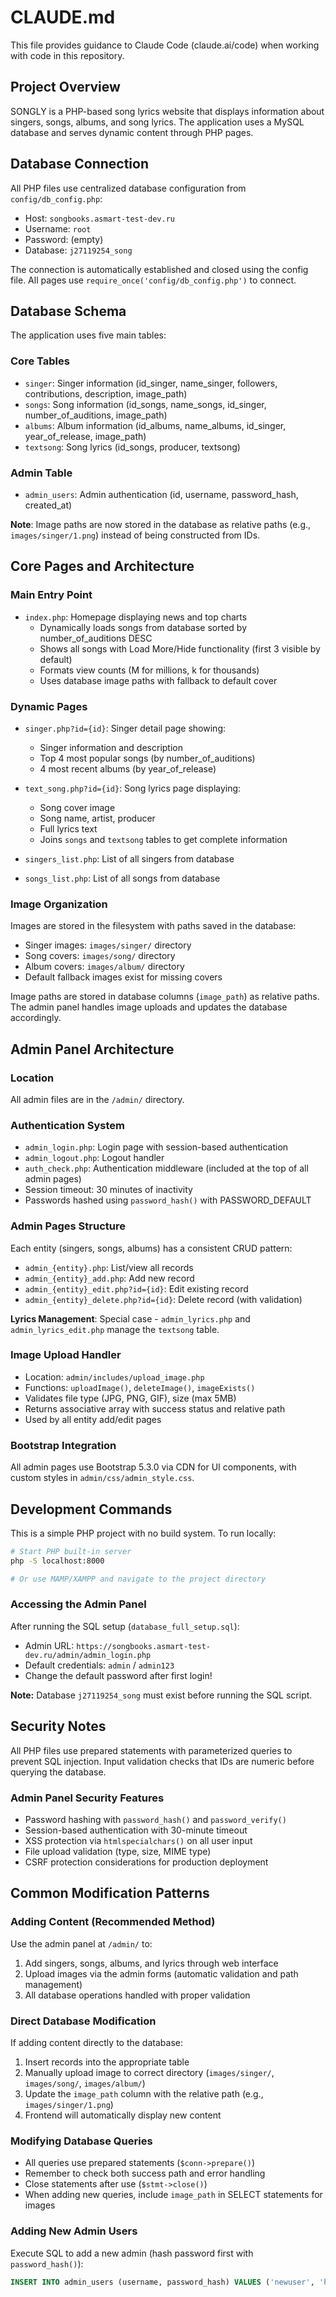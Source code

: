 # CLAUDE.md

This file provides guidance to Claude Code (claude.ai/code) when working with code in this repository.

## Project Overview

SONGLY is a PHP-based song lyrics website that displays information about singers, songs, albums, and song lyrics. The application uses a MySQL database and serves dynamic content through PHP pages.

## Database Connection

All PHP files use centralized database configuration from `config/db_config.php`:
- Host: `songbooks.asmart-test-dev.ru`
- Username: `root`
- Password: (empty)
- Database: `j27119254_song`

The connection is automatically established and closed using the config file. All pages use `require_once('config/db_config.php')` to connect.

## Database Schema

The application uses five main tables:

### Core Tables
- `singer`: Singer information (id_singer, name_singer, followers, contributions, description, image_path)
- `songs`: Song information (id_songs, name_songs, id_singer, number_of_auditions, image_path)
- `albums`: Album information (id_albums, name_albums, id_singer, year_of_release, image_path)
- `textsong`: Song lyrics (id_songs, producer, textsong)

### Admin Table
- `admin_users`: Admin authentication (id, username, password_hash, created_at)

**Note**: Image paths are now stored in the database as relative paths (e.g., `images/singer/1.png`) instead of being constructed from IDs.

## Core Pages and Architecture

### Main Entry Point
- `index.php`: Homepage displaying news and top charts
  - Dynamically loads songs from database sorted by number_of_auditions DESC
  - Shows all songs with Load More/Hide functionality (first 3 visible by default)
  - Formats view counts (M for millions, k for thousands)
  - Uses database image paths with fallback to default cover

### Dynamic Pages
- `singer.php?id={id}`: Singer detail page showing:
  - Singer information and description
  - Top 4 most popular songs (by number_of_auditions)
  - 4 most recent albums (by year_of_release)

- `text_song.php?id={id}`: Song lyrics page displaying:
  - Song cover image
  - Song name, artist, producer
  - Full lyrics text
  - Joins `songs` and `textsong` tables to get complete information

- `singers_list.php`: List of all singers from database
- `songs_list.php`: List of all songs from database

### Image Organization

Images are stored in the filesystem with paths saved in the database:
- Singer images: `images/singer/` directory
- Song covers: `images/song/` directory
- Album covers: `images/album/` directory
- Default fallback images exist for missing covers

Image paths are stored in database columns (`image_path`) as relative paths. The admin panel handles image uploads and updates the database accordingly.

## Admin Panel Architecture

### Location
All admin files are in the `/admin/` directory.

### Authentication System
- `admin_login.php`: Login page with session-based authentication
- `admin_logout.php`: Logout handler
- `auth_check.php`: Authentication middleware (included at the top of all admin pages)
- Session timeout: 30 minutes of inactivity
- Passwords hashed using `password_hash()` with PASSWORD_DEFAULT

### Admin Pages Structure
Each entity (singers, songs, albums) has a consistent CRUD pattern:
- `admin_{entity}.php`: List/view all records
- `admin_{entity}_add.php`: Add new record
- `admin_{entity}_edit.php?id={id}`: Edit existing record
- `admin_{entity}_delete.php?id={id}`: Delete record (with validation)

**Lyrics Management**: Special case - `admin_lyrics.php` and `admin_lyrics_edit.php` manage the `textsong` table.

### Image Upload Handler
- Location: `admin/includes/upload_image.php`
- Functions: `uploadImage()`, `deleteImage()`, `imageExists()`
- Validates file type (JPG, PNG, GIF), size (max 5MB)
- Returns associative array with success status and relative path
- Used by all entity add/edit pages

### Bootstrap Integration
All admin pages use Bootstrap 5.3.0 via CDN for UI components, with custom styles in `admin/css/admin_style.css`.

## Development Commands

This is a simple PHP project with no build system. To run locally:

```bash
# Start PHP built-in server
php -S localhost:8000

# Or use MAMP/XAMPP and navigate to the project directory
```

### Accessing the Admin Panel

After running the SQL setup (`database_full_setup.sql`):
- Admin URL: `https://songbooks.asmart-test-dev.ru/admin/admin_login.php`
- Default credentials: `admin` / `admin123`
- Change the default password after first login!

**Note:** Database `j27119254_song` must exist before running the SQL script.

## Security Notes

All PHP files use prepared statements with parameterized queries to prevent SQL injection. Input validation checks that IDs are numeric before querying the database.

### Admin Panel Security Features
- Password hashing with `password_hash()` and `password_verify()`
- Session-based authentication with 30-minute timeout
- XSS protection via `htmlspecialchars()` on all user input
- File upload validation (type, size, MIME type)
- CSRF protection considerations for production deployment

## Common Modification Patterns

### Adding Content (Recommended Method)
Use the admin panel at `/admin/` to:
1. Add singers, songs, albums, and lyrics through web interface
2. Upload images via the admin forms (automatic validation and path management)
3. All database operations handled with proper validation

### Direct Database Modification
If adding content directly to the database:
1. Insert records into the appropriate table
2. Manually upload image to correct directory (`images/singer/`, `images/song/`, `images/album/`)
3. Update the `image_path` column with the relative path (e.g., `images/singer/1.png`)
4. Frontend will automatically display new content

### Modifying Database Queries
- All queries use prepared statements (`$conn->prepare()`)
- Remember to check both success path and error handling
- Close statements after use (`$stmt->close()`)
- When adding new queries, include `image_path` in SELECT statements for images

### Adding New Admin Users
Execute SQL to add a new admin (hash password first with `password_hash()`):
```sql
INSERT INTO admin_users (username, password_hash) VALUES ('newuser', 'hashed_password');
```
